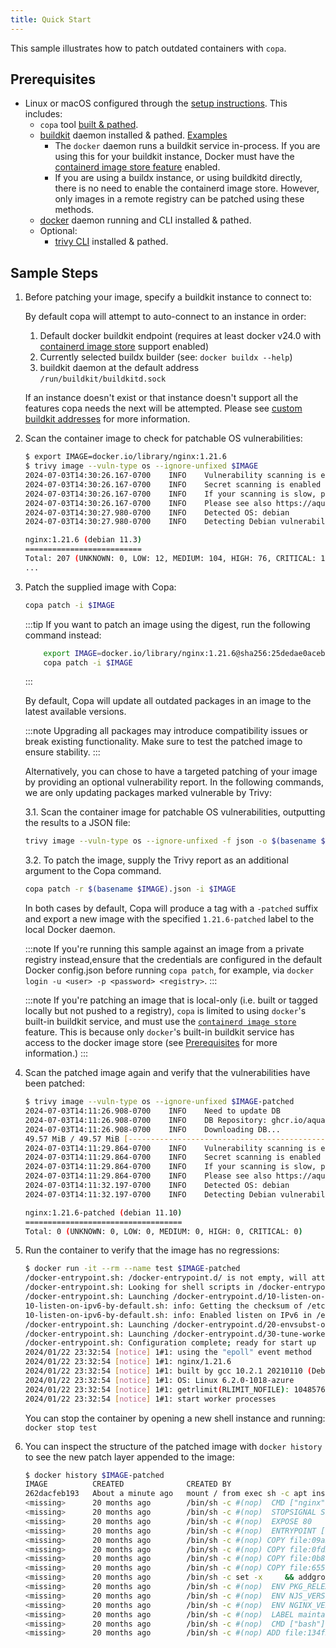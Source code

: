 ```yaml
---
title: Quick Start
---
```


This sample illustrates how to patch outdated containers with `copa`.

## Prerequisites

* Linux or macOS configured through the [setup instructions](./installation.md). This includes:
  * `copa` tool [built & pathed](./installation.md).
  * [buildkit](https://github.com/moby/buildkit/#quick-start) daemon installed & pathed. [Examples](#buildkit-connection-examples)
    * The `docker` daemon runs a buildkit service in-process. If you are using this for your buildkit instance, Docker must have the [containerd image store feature](https://docs.docker.com/storage/containerd/) enabled.
    * If you are using a buildx instance, or using buildkitd directly, there is no need to enable the containerd image store. However, only images in a remote registry can be patched using these methods.
  * [docker](https://docs.docker.com/desktop/linux/install/#generic-installation-steps) daemon running and CLI installed & pathed.
  * Optional:
    * [trivy CLI](https://aquasecurity.github.io/trivy/latest/getting-started/installation/) installed & pathed.  

## Sample Steps

1. Before patching your image, specify a buildkit instance to connect to:

    By default copa will attempt to auto-connect to an instance in order:
      1. Default docker buildkit endpoint (requires at least docker v24.0 with [containerd image store](https://docs.docker.com/storage/containerd/#enable-containerd-image-store-on-docker-engine) support enabled)
      2. Currently selected buildx builder (see: `docker buildx --help`)
      3. buildkit daemon at the default address `/run/buildkit/buildkitd.sock`

    If an instance doesn't exist or that instance doesn't support all the features copa needs the next will be attempted. Please see [custom buildkit addresses](custom-address.md) for more information.

2.  Scan the container image to check for patchable OS vulnerabilities:
    ```bash
    $ export IMAGE=docker.io/library/nginx:1.21.6
    $ trivy image --vuln-type os --ignore-unfixed $IMAGE
    2024-07-03T14:30:26.167-0700	INFO	Vulnerability scanning is enabled
    2024-07-03T14:30:26.167-0700	INFO	Secret scanning is enabled
    2024-07-03T14:30:26.167-0700	INFO	If your scanning is slow, please try '--scanners vuln' to disable secret scanning
    2024-07-03T14:30:26.167-0700	INFO	Please see also https://aquasecurity.github.io/trivy/v0.44/docs/scanner/secret/#recommendation for faster secret detection
    2024-07-03T14:30:27.980-0700	INFO	Detected OS: debian
    2024-07-03T14:30:27.980-0700	INFO	Detecting Debian vulnerabilities...
    
    nginx:1.21.6 (debian 11.3)
    ==========================
    Total: 207 (UNKNOWN: 0, LOW: 12, MEDIUM: 104, HIGH: 76, CRITICAL: 15)
    ...
    ```

3. Patch the supplied image with Copa:

    ```bash
    copa patch -i $IMAGE
    ```
 
    :::tip 
    If you want to patch an image using the digest, run the following command instead: 
    
    ```bash
        export IMAGE=docker.io/library/nginx:1.21.6@sha256:25dedae0aceb6b4fe5837a0acbacc6580453717f126a095aa05a3c6fcea14dd4
        copa patch -i $IMAGE
    ```
    :::
    
    By default, Copa will update all outdated packages in an image to the latest available versions. 
    
    :::note
    Upgrading all packages may introduce compatibility issues or break existing functionality. Make sure to test the patched image to ensure stability. 
    :::
    
    Alternatively, you can chose to have a targeted patching of your image by providing an optional vulnerability report. In the following commands, we are only updating packages marked vulnerable by Trivy:
    
    3.1. Scan the container image for patchable OS vulnerabilities, outputting the results to a JSON file:
    ```bash
    trivy image --vuln-type os --ignore-unfixed -f json -o $(basename $IMAGE).json $IMAGE
    ```
    3.2. To patch the image, supply the Trivy report as an additional argument to the Copa command.

    ```bash
    copa patch -r $(basename $IMAGE).json -i $IMAGE
    ```
    
    In both cases by default, Copa will produce a tag with a `-patched` suffix and export a new image with the specified `1.21.6-patched` label to the local Docker daemon. 
    
    :::note
    If you're running this sample against an image from a private registry instead,ensure that the credentials are configured in the default Docker config.json before running `copa patch`, for example, via `docker login -u <user> -p <password> <registry>`.
    :::
    
    :::note
    If you're patching an image that is local-only (i.e. built or tagged locally but not pushed to a registry), `copa` is limited to using `docker`'s built-in buildkit service, and must use the [`containerd image store`](https://docs.docker.com/storage/containerd/) feature. This is because only `docker`'s built-in buildkit service has access to the docker image store (see [Prerequisites](#prerequisites) for more information.)
    :::
    
4. Scan the patched image again and verify that the vulnerabilities have been patched:

    ```bash
    $ trivy image --vuln-type os --ignore-unfixed $IMAGE-patched
    2024-07-03T14:11:26.908-0700	INFO	Need to update DB
    2024-07-03T14:11:26.908-0700	INFO	DB Repository: ghcr.io/aquasecurity/trivy-db
    2024-07-03T14:11:26.908-0700	INFO	Downloading DB...
    49.57 MiB / 49.57 MiB [-------------------------------------------------------------------------] 100.00% 26.35 MiB p/s 2.1s
    2024-07-03T14:11:29.864-0700	INFO	Vulnerability scanning is enabled
    2024-07-03T14:11:29.864-0700	INFO	Secret scanning is enabled
    2024-07-03T14:11:29.864-0700	INFO	If your scanning is slow, please try '--scanners vuln' to disable secret scanning
    2024-07-03T14:11:29.864-0700	INFO	Please see also https://aquasecurity.github.io/trivy/v0.44/docs/scanner/secret/#recommendation for faster secret detection
    2024-07-03T14:11:32.197-0700	INFO	Detected OS: debian
    2024-07-03T14:11:32.197-0700	INFO	Detecting Debian vulnerabilities...

    nginx:1.21.6-patched (debian 11.10)
    ===================================
    Total: 0 (UNKNOWN: 0, LOW: 0, MEDIUM: 0, HIGH: 0, CRITICAL: 0)
    ```
    
5. Run the container to verify that the image has no regressions:

    ```bash
    $ docker run -it --rm --name test $IMAGE-patched
    /docker-entrypoint.sh: /docker-entrypoint.d/ is not empty, will attempt to perform configuration
    /docker-entrypoint.sh: Looking for shell scripts in /docker-entrypoint.d/
    /docker-entrypoint.sh: Launching /docker-entrypoint.d/10-listen-on-ipv6-by-default.sh
    10-listen-on-ipv6-by-default.sh: info: Getting the checksum of /etc/nginx/conf.d/default.conf
    10-listen-on-ipv6-by-default.sh: info: Enabled listen on IPv6 in /etc/nginx/conf.d/default.conf
    /docker-entrypoint.sh: Launching /docker-entrypoint.d/20-envsubst-on-templates.sh
    /docker-entrypoint.sh: Launching /docker-entrypoint.d/30-tune-worker-processes.sh
    /docker-entrypoint.sh: Configuration complete; ready for start up
    2024/01/22 23:32:54 [notice] 1#1: using the "epoll" event method
    2024/01/22 23:32:54 [notice] 1#1: nginx/1.21.6
    2024/01/22 23:32:54 [notice] 1#1: built by gcc 10.2.1 20210110 (Debian 10.2.1-6)
    2024/01/22 23:32:54 [notice] 1#1: OS: Linux 6.2.0-1018-azure
    2024/01/22 23:32:54 [notice] 1#1: getrlimit(RLIMIT_NOFILE): 1048576:1048576
    2024/01/22 23:32:54 [notice] 1#1: start worker processes
    ```
   You can stop the container by opening a new shell instance and running: `docker stop test`

6. You can inspect the structure of the patched image with `docker history` to see the new patch layer appended to the image:

    ```bash
    $ docker history $IMAGE-patched
    IMAGE          CREATED              CREATED BY                                      SIZE      COMMENT
    262dacfeb193   About a minute ago   mount / from exec sh -c apt install --no-ins…   41.1MB    buildkit.exporter.image.v0
    <missing>      20 months ago        /bin/sh -c #(nop)  CMD ["nginx" "-g" "daemon…   0B
    <missing>      20 months ago        /bin/sh -c #(nop)  STOPSIGNAL SIGQUIT           0B
    <missing>      20 months ago        /bin/sh -c #(nop)  EXPOSE 80                    0B
    <missing>      20 months ago        /bin/sh -c #(nop)  ENTRYPOINT ["/docker-entr…   0B
    <missing>      20 months ago        /bin/sh -c #(nop) COPY file:09a214a3e07c919a…   16.4kB
    <missing>      20 months ago        /bin/sh -c #(nop) COPY file:0fd5fca330dcd6a7…   12.3kB
    <missing>      20 months ago        /bin/sh -c #(nop) COPY file:0b866ff3fc1ef5b0…   12.3kB
    <missing>      20 months ago        /bin/sh -c #(nop) COPY file:65504f71f5855ca0…   8.19kB
    <missing>      20 months ago        /bin/sh -c set -x     && addgroup --system -…   64.5MB
    <missing>      20 months ago        /bin/sh -c #(nop)  ENV PKG_RELEASE=1~bullseye   0B
    <missing>      20 months ago        /bin/sh -c #(nop)  ENV NJS_VERSION=0.7.3        0B
    <missing>      20 months ago        /bin/sh -c #(nop)  ENV NGINX_VERSION=1.21.6     0B
    <missing>      20 months ago        /bin/sh -c #(nop)  LABEL maintainer=NGINX Do…   0B
    <missing>      20 months ago        /bin/sh -c #(nop)  CMD ["bash"]                 0B
    <missing>      20 months ago        /bin/sh -c #(nop) ADD file:134f25aec8adf83cb…   91.8MB
    ```
